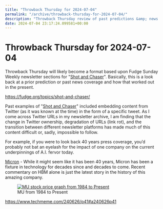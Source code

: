 ```yaml
---
title: "Throwback Thursday for 2024-07-04"
permalink: "/archive/throwback-thursday-for-2024-07-04/"
description: "Throwback Thursday review of past predictions &amp; news coverage, Micron&#39;s enduring tech legacy highlighted."
date: 2024-07-04 23:17:24.099581+00:00
---
```


<!-- buttondown-editor-mode: plaintext --><h1>Throwback Thursday for 2024-07-04</h1><p><span style="color: rgb(34, 34, 34)">Throwback Thursday will likely become a format based upon Fudge Sunday Weekly newsletter sections for "</span><a target="_blank" rel="noopener noreferrer nofollow" href="https://fudge.org/topics/shot-and-chaser/?utm_source=hot-fudge-daily&amp;utm_medium=email&amp;utm_campaign=throwback-thursday">Shot and Chaser</a><span style="color: rgb(34, 34, 34)">". Basically, this is a look back at a prior prediction or past news coverage and how that worked out in the present.</span></p><p><a target="_blank" rel="noopener noreferrer nofollow" href="https://fudge.org/topics/shot-and-chaser/">https://fudge.org/topics/shot-and-chaser/</a></p><p><span style="color: rgb(34, 34, 34)">Past examples of "</span><a target="_blank" rel="noopener noreferrer nofollow" href="https://fudge.org/topics/shot-and-chaser/?utm_source=hot-fudge-daily&amp;utm_medium=email&amp;utm_campaign=throwback-thursday">Shot and Chaser</a><span style="color: rgb(34, 34, 34)">" included embedding content from Twitter (as it was known at the time) in the form of a specific tweet. As I come across Twitter URLs in my newsletter archive, I am finding that the change in Twitter ownership, degradation of URLs (link rot), and the transition between different newsletter platforms has made much of this content difficult or, sadly, impossible to follow.</span></p><p><span style="color: rgb(34, 34, 34)">For example, if you were to look back 40 years press coverage, you’d probably not bat an eyelash for the impact of one company on the current underpinnings of A.I. fervor today.</span></p><p><a target="_blank" rel="noopener noreferrer nofollow" href="https://finance.yahoo.com/quote/MU/">Micron</a> - While it might seem like it has been 40 years, Micron has been a fixture in technology for decades since and decades to come. Recent commentary on HBM alone is just the latest story in the history of this amazing company.</p><figure><a href="https://www.google.com/finance/quote/MU:NASDAQ?sa=X&amp;window=MAX" target="_blank" rel="noopener noreferrer"><img src="https://assets.buttondown.email/images/165d3c42-1f40-49ab-aa5f-f4d35b83fd0a.png?w=960&amp;fit=max" alt="MU stock price graph from 1984 to Present" style="width: nullpx !important; display:block; margin:auto;" draggable="false" contenteditable="false"></a><figcaption>MU from 1984 to Present</figcaption></figure><p><a target="_blank" rel="noopener noreferrer nofollow" href="https://www.techmeme.com/240626/p41#a240626p41">https://www.techmeme.com/240626/p41#a240626p41</a></p><p></p><p></p><ol class="footnotes"></ol>